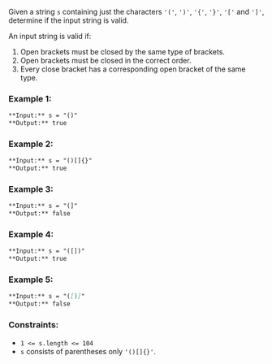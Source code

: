 Given a string `s` containing just the characters `'('`, `')'`, `'{'`, `'}'`, `'['` and `']'`, determine if the input string is valid.

An input string is valid if:

1. Open brackets must be closed by the same type of brackets.
2. Open brackets must be closed in the correct order.
3. Every close bracket has a corresponding open bracket of the same type.

### **Example 1:**

```markdown
**Input:** s = "()"
**Output:** true
```

### **Example 2:**

```markdown
**Input:** s = "()[]{}"
**Output:** true
```

### **Example 3:**

```markdown
**Input:** s = "(]"
**Output:** false
```

### **Example 4:**

```markdown
**Input:** s = "([])"
**Output:** true
```

### **Example 5:**

```markdown
**Input:** s = "([)]"
**Output:** false
```

### **Constraints:**

- `1 <= s.length <= 104`
- `s` consists of parentheses only `'()[]{}'`.
